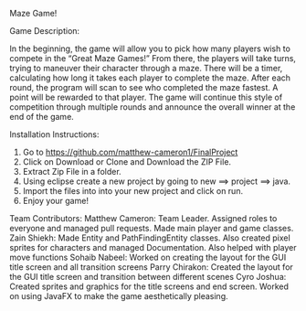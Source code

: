 Maze Game!


Game Description:

In the beginning, the game will allow you to pick how many players wish to compete in the “Great Maze Games!” From there, the players will take turns, trying to maneuver their character through a maze. There will be a timer, calculating how long it takes each player to complete the maze. After each round, the program will scan to see who completed the maze fastest. A point will be rewarded to that player. The game will continue this style of competition through multiple rounds and announce the overall winner at the end of the game.

Installation Instructions:
1) Go to https://github.com/matthew-cameron1/FinalProject
2) Click on Download or Clone and Download the ZIP File.
3) Extract Zip File in a folder.
4) Using eclipse create a new project by going to new ==> project ==> java.
5) Import the files into into your new project and click on run.
6) Enjoy  your game!




Team Contributors:
Matthew Cameron: Team Leader. Assigned roles to everyone and managed pull requests. Made main player and game classes.
Zain Shiekh: Made Entity and PathFindingEntity classes. Also created pixel sprites for characters and managed Documentation. Also helped with player move functions
Sohaib Nabeel: Worked on creating the layout for the GUI title screen and all transition screens
Parry Chirakon: Created the layout for the GUI title screen and transition between different scenes
Cyro Joshua: Created sprites and graphics for the title screens and end screen. Worked on using JavaFX to make the game aesthetically pleasing.
